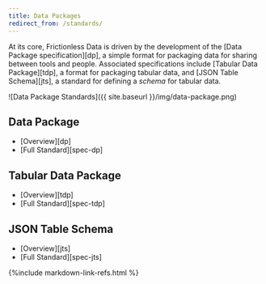 ```yaml
---
title: Data Packages
redirect_from: /standards/
---
```


At its core, Frictionless Data is driven by the development of the [Data Package specification][dp], a simple format for packaging data for sharing between tools and people. Associated specifications include [Tabular Data Package][tdp], a format for packaging tabular data, and [JSON Table Schema][jts], a standard for defining a *schema* for tabular data.

![Data Package Standards]({{ site.baseurl }}/img/data-package.png)

## Data Package

- [Overview][dp]
- [Full Standard][spec-dp]

## Tabular Data Package

- [Overview][tdp]
- [Full Standard][spec-tdp]

## JSON Table Schema

- [Overview][jts]
- [Full Standard][spec-jts]

{%include markdown-link-refs.html %}

